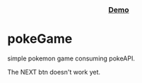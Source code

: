 <div align="center">
  <h3>
    <a href="https://joncat86.github.io/pokeGame/">
      Demo
    </a>
  </h3>
</div>

# pokeGame
simple pokemon game consuming pokeAPI.

The NEXT btn doesn't work yet.
